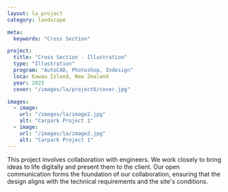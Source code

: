 ```yaml
---
layout: la_project
category: landscape

meta:
  keywords: "Cross Section"

project:
  title: "Cross Section - Illustration"
  type: "Illustration"
  program: "AutoCAD, Photoshop, Indesign"
  loca: Kawau Island, New Zealand
  year: 2023
  cover: "/images/la/project6/cover.jpg"

images:
  - image:
    url: "/images/la/image2.jpg"
    alt: "Carpark Project 1"
  - image:
    url: "/images/la/image2.jpg"
    alt: "Carpark Project 1"
---
```

<p>This project involves collaboration with engineers. We work closely to bring ideas to life digitally and present them to the client. Our open communication forms the foundation of our collaboration, ensuring that the design aligns with the technical requirements and the site's conditions.</p>
